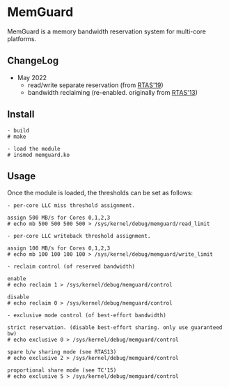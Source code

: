 # MemGuard

MemGuard is a memory bandwidth reservation system for multi-core platforms. 

## ChangeLog

- May 2022 
  - read/write separate reservation (from [RTAS'19](https://www.ittc.ku.edu/~heechul/papers/cachedos-rtas2019-camera.pdf))
  - bandwidth reclaiming (re-enabled. originally from [RTAS'13](https://www.ittc.ku.edu/~heechul/papers/memguard-rtas13.pdf))
 
## Install

	- build
	# make

	- load the module
	# insmod memguard.ko

## Usage
Once the module is loaded, the thresholds can be set as follows:

	- per-core LLC miss threshold assignment.

	assign 500 MB/s for Cores 0,1,2,3
	# echo mb 500 500 500 500 > /sys/kernel/debug/memguard/read_limit

	- per-core LLC writeback threshold assignment.

	assign 100 MB/s for Cores 0,1,2,3
	# echo mb 100 100 100 100 > /sys/kernel/debug/memguard/write_limit

	- reclaim control (of reserved bandwidth)

	enable
	# echo reclaim 1 > /sys/kernel/debug/memguard/control

	disable
	# echo reclaim 0 > /sys/kernel/debug/memguard/control

	- exclusive mode control (of best-effort bandwidth)

	strict reservation. (disable best-effort sharing. only use guaranteed bw)
	# echo exclusive 0 > /sys/kernel/debug/memguard/control

	spare b/w sharing mode (see RTAS13)
	# echo exclusive 2 > /sys/kernel/debug/memguard/control

	proportional share mode (see TC'15)
	# echo exclusive 5 > /sys/kernel/debug/memguard/control
